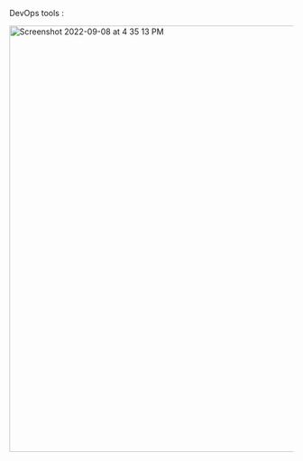 DevOps tools : 

<img width="756" alt="Screenshot 2022-09-08 at 4 35 13 PM" src="https://user-images.githubusercontent.com/99721005/189106746-3d528700-056c-4494-bb17-bc10dce767a8.png">
